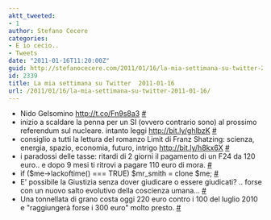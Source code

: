 ```yaml
---
aktt_tweeted:
- 1
author: Stefano Cecere
categories:
- E io cecio..
- Tweets
date: "2011-01-16T11:20:00Z"
guid: http://stefanocecere.com/2011/01/16/la-mia-settimana-su-twitter-2011-01-16/
id: 2339
title: La mia settimana su Twitter  2011-01-16
url: /2011/01/16/la-mia-settimana-su-twitter-2011-01-16/
---
```


<ul class="aktt_tweet_digest">
  <li>
    Nido Gelsomino <a href="http://t.co/Fn9s8a3" rel="nofollow">http://t.co/Fn9s8a3</a> <a href="http://twitter.com/StefanoCecere/statuses/26327381132185600" class="aktt_tweet_time">#</a>
  </li>
  <li>
    inizio a scaldare la penna per un SI (ovvero contrario sono) al prossimo referendum sul nucleare. intanto leggi <a href="http://bit.ly/ghlbzK" rel="nofollow">http://bit.ly/ghlbzK</a> <a href="http://twitter.com/StefanoCecere/statuses/25878937460543488" class="aktt_tweet_time">#</a>
  </li>
  <li>
    consiglio a tutti la lettura del romanzo Limit di Franz Shatzing: scienza, energia, spazio, economia, futuro, intrigo <a href="http://bit.ly/h8kx6X" rel="nofollow">http://bit.ly/h8kx6X</a> <a href="http://twitter.com/StefanoCecere/statuses/25548079759368192" class="aktt_tweet_time">#</a>
  </li>
  <li>
    i paradossi delle tasse: ritardi di 2 giorni il pagamento di un F24 da 120 euro.. e dopo 9 mesi ti ritrovi a pagare 110 euro di mora. <a href="http://twitter.com/StefanoCecere/statuses/25500387293265920" class="aktt_tweet_time">#</a>
  </li>
  <li>
    if ($me->lackoftime() === TRUE) $mr_smith = clone $me; <a href="http://twitter.com/StefanoCecere/statuses/25322970008264704" class="aktt_tweet_time">#</a>
  </li>
  <li>
    E' possibile la Giustizia senza dover giudicare o essere giudicati? .. forse con un nuovo salto evolutivo della coscienza umana&#8230; <a href="http://twitter.com/StefanoCecere/statuses/24788181933105152" class="aktt_tweet_time">#</a>
  </li>
  <li>
    Una tonnellata di grano costa oggi 220 euro contro i 100 del luglio 2010 e "raggiungerà forse i 300 euro" molto presto. <a href="http://twitter.com/StefanoCecere/statuses/24764592550842368" class="aktt_tweet_time">#</a>
  </li>
</ul>